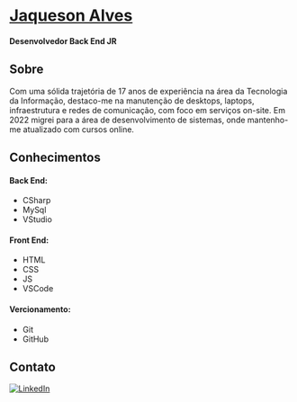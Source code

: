 # [Jaqueson Alves](linkedin.com/in/ajcordeiro)

#### Desenvolvedor Back End JR

## Sobre

Com uma sólida trajetória de 17 anos de experiência na área da Tecnologia da Informação, destaco-me na manutenção de desktops, laptops, infraestrutura e redes de comunicação, com foco em serviços on-site. Em 2022 migrei para a área de desenvolvimento de sistemas, onde mantenho-me atualizado com cursos online.

## Conhecimentos

#### Back End:

- CSharp
- MySql
- VStudio

#### Front End:

- HTML
- CSS
- JS
- VSCode

#### Vercionamento:

- Git
- GitHub

## Contato

[![LinkedIn](https://img.shields.io/badge/Linkedin-ajcordeiro-blue?style=for-the-badge&logo=Linkedin&logoColor=white)](https://www.linkedin.com/in/ajcordeiro/)
